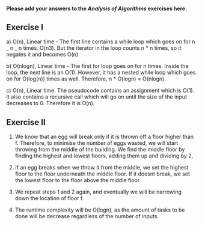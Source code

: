 #### Please add your answers to the **_Analysis of Algorithms_** exercises here.

## Exercise I

a)
O(n), Linear time - The first line contains a while loop which goes on for n _ n _ n times. O(n3). But the iterator in the loop counts n \* n times, so it negates it and becomes O(n)

b)
O(nlogn), Linear time - The first for loop goes on for n times. Inside the loop, the next line is an O(1). However, it has a nested while loop which goes on for O(log(n)) times as well. Therefore, n \* O(logn) = O(nlogn).

c)
O(n), Linear time. The pseudocode contains an assignment which is O(1). It also contains a recursive call which will go on until the size of the input decreases to 0. Therefore it is O(n).

## Exercise II

1. We know that an egg will break only if it is thrown off a floor higher than f. Therefore, to minimise the number of eggs wasted, we will start throwing from the middle of the building. We find the middle floor by finding the highest and lowest floors, adding them up and dividing by 2,

2. If an egg breaks when we throw it from the middle, we set the highest floor to the floor underneath the middle floor. If it doesnt break, we set the lowest floor to the floor above the middle floor.

3. We repeat steps 1 and 2 again, and eventually we will be narrowing down the location of floor f.

4. The runtime complexity will be O(logn), as the amount of tasks to be done will be decrease regardless of the number of inputs.
